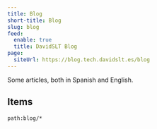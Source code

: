```yaml
---
title: Blog
short-title: Blog
slug: blog
feed:
  enable: true
  title: DavidSLT Blog
page:
  siteUrl: https://blog.tech.davidslt.es/blog
---
```


Some articles, both in Spanish and English.

## Items

```query
path:blog/*
```
